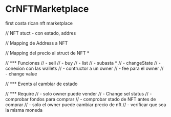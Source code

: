 # CrNFTMarketplace
first costa rican nft marketplace



// NFT stuct - con estado, addres

// Mapping de Address a NFT

// Mapping del precio al struct de NFT *

// *** Funciones
// - sell
// - buy
// - list
// - subasta *
// - changeState
// - conexion con las wallets
// - contructor a un owner
// - fee para el owner
// - change value

// *** Events al cambiar de estado

// *** Require 
// - solo owner puede vender
// - Change sel status
// - comprobar fondos para comprar 
// - comprobar stado de NFT antes de comprar
// - solo el owner puede cambiar precio de nft
// - verificar que sea la misma moneda
